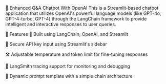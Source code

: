 🤖 Enhanced Q&A Chatbot With OpenAI
This is a Streamlit-based chatbot application that utilizes OpenAI's powerful language models (like GPT-4o, GPT-4-turbo, GPT-4) through the LangChain framework to provide intelligent and interactive responses to user queries.

🧠 Features
🧩 Built using LangChain, OpenAI, and Streamlit

🔐 Secure API key input using Streamlit's sidebar

🛠️ Adjustable temperature and token limit for fine-tuning responses

🧪 LangSmith tracing support for monitoring and debugging

🧵 Dynamic prompt template with a simple chain architecture
